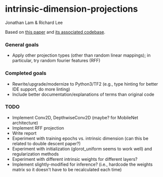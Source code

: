 # intrinsic-dimension-projections
Jonathan Lam & Richard Lee

Based on [this paper][1] and [its associated codebase][2].

### General goals
- Apply other projection types (other than random linear mappings); in particular, try random fourier features (RFF)

### Completed goals
- Rewrite/upgrade/modernize to Python3/TF2 (e.g., type hinting for better IDE support, do more linting)
- Include better documentation/explanations of terms than original code

### TODO
- Implement Conv2D, DepthwiseConv2D (maybe? for MobileNet architecture)
- Implement RFF projection
- Write report
- Experiment with training epochs vs. intrinsic dimension (can this be related to double descent paper?)
- Experiment with initialization (glorot_uniform seems to work well) and regularization methods
- Experiment with different intrinsic weights for different layers?
- Implement slightly-modified for inference? (i.e., hardcode the weights matrix so it doesn't have to be recalculated each time)

[1]: https://arxiv.org/abs/1804.08838
[2]: https://github.com/uber-research/intrinsic-dimension
